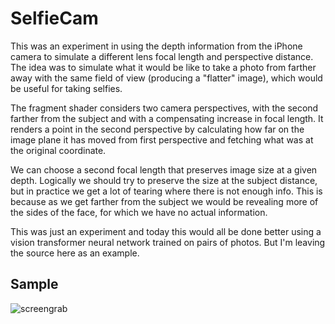 
# SelfieCam 

This was an experiment in using the depth information from the iPhone
camera to simulate a different lens focal length and perspective distance.
The idea was to simulate what it would be like to take a photo from farther away
with the same field of view (producing a "flatter" image), which would be useful 
for taking selfies.

The fragment shader considers two camera perspectives, with the second farther 
from the subject and with a compensating increase in focal length. 
It renders a point in the second perspective by calculating how far on the image plane it has moved from 
first perspective and fetching what was at the original coordinate.

We can choose a second focal length that preserves image size at a given depth.
Logically we should try to preserve the size at the subject distance, but in practice
we get a lot of tearing where there is not enough info. This is because as we get farther
from the subject we would be revealing more of the sides of the face, for which
we have no actual information.

This was just an experiment and today this would all be done better using 
a vision transformer neural network trained on pairs of photos.  But I'm leaving the source here 
as an example.

## Sample

![screengrab](media/selfie.gif)
